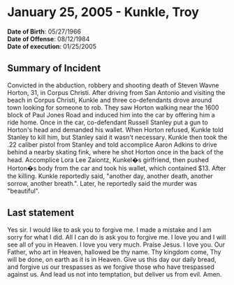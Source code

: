 # January 25, 2005 - Kunkle, Troy

**Date of Birth**: 05/27/1966<br/>
**Date of Offense**: 08/12/1984<br/>
**Date of execution**: 01/25/2005<br/>

## Summary of Incident
Convicted in the abduction, robbery and shooting death of Steven Wavne Horton, 31, in Corpus Christi. After driving from San Antonio and visiting the beach in Corpus Christi, Kunkle and three co-defendants drove around town looking for someone to rob. They saw Horton walking near the 1600 block of Paul Jones Road and induced him into the car by offering him a ride home. Once in the car, co-defendant Russell Stanley put a gun to Horton's head and demanded his wallet. When Horton refused, Kunkle told Stanley to kill him, but Stanley said it wasn't necessary. Kunkle then took the .22 caliber pistol from Stanley and told accomplice Aaron Adkins to drive behind a nearby skating fink, where he shot Horton once in the back of the head. Accomplice Lora Lee Zaiontz, Kunkel�s girlfriend, then pushed Horton�s body from the car and took his wallet, which contained $13. After the killing. Kunkle reportedly said, "another day, another death, another sorrow, another breath.". Later, he reportedly said the murder was "beautiful".

## Last statement
Yes sir. I would like to ask you to forgive me. I made a mistake and I am sorry for what I did. All I can do is ask you to forgive me. I love you and I will see all of you in Heaven. I love you very much. Praise Jesus. I love you. Our Father, who art in Heaven, hallowed be thy name. Thy kingdom come, Thy will be done, on earth as it is in Heaven. Give us this day our daily bread, and forgive us our trespasses as we forgive those who have trespassed against us. And lead us not into temptation, but deliver us from evil. Amen.